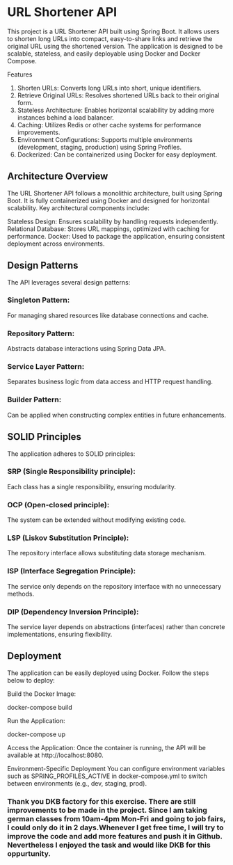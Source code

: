 # URL Shortener API

This project is a URL Shortener API built using Spring Boot. It allows users to shorten long URLs into compact, easy-to-share links and retrieve the original URL using the shortened version. The application is designed to be scalable, stateless, and easily deployable using Docker and Docker Compose.

Features

1. Shorten URLs: Converts long URLs into short, unique identifiers.
2. Retrieve Original URLs: Resolves shortened URLs back to their original form.
3. Stateless Architecture: Enables horizontal scalability by adding more instances behind a load balancer.
4. Caching: Utilizes Redis or other cache systems for performance improvements.
5. Environment Configurations: Supports multiple environments (development, staging, production) using Spring Profiles.
6. Dockerized: Can be containerized using Docker for easy deployment.
   
## Architecture Overview

The URL Shortener API follows a monolithic architecture, built using Spring Boot. It is fully containerized using Docker and designed for horizontal scalability. Key architectural components include:

Stateless Design: Ensures scalability by handling requests independently.
Relational Database: Stores URL mappings, optimized with caching for performance.
Docker: Used to package the application, ensuring consistent deployment across environments.

## Design Patterns

The API leverages several design patterns:

### Singleton Pattern: 

For managing shared resources like database connections and cache.

### Repository Pattern: 

Abstracts database interactions using Spring Data JPA.

### Service Layer Pattern: 

Separates business logic from data access and HTTP request handling.

### Builder Pattern: 

Can be applied when constructing complex entities in future enhancements.

## SOLID Principles
The application adheres to SOLID principles:

### SRP (Single Responsibility principle): 

Each class has a single responsibility, ensuring modularity.

### OCP (Open-closed principle): 

The system can be extended without modifying existing code.

### LSP (Liskov Substitution Principle): 

The repository interface allows substituting data storage mechanism.

### ISP (Interface Segregation Principle): 

The service only depends on the repository interface with no unnecessary methods.

### DIP (Dependency Inversion Principle): 

The service layer depends on abstractions (interfaces) rather than concrete implementations, ensuring flexibility.

## Deployment

The application can be easily deployed using Docker. Follow the steps below to deploy:

Build the Docker Image:

docker-compose build

Run the Application:

docker-compose up

Access the Application: Once the container is running, the API will be available at http://localhost:8080.

Environment-Specific Deployment
You can configure environment variables such as SPRING_PROFILES_ACTIVE in docker-compose.yml to switch between environments (e.g., dev, staging, prod).

### Thank you DKB factory for this exercise. There are still improvements to be made in the project. Since I am taking german classes from 10am-4pm Mon-Fri and going to job fairs, I could only do it in 2 days.Whenever I get free time, I will try to improve the code and add more features and push it in Github. Nevertheless I enjoyed the task and would like DKB for this oppurtunity.
